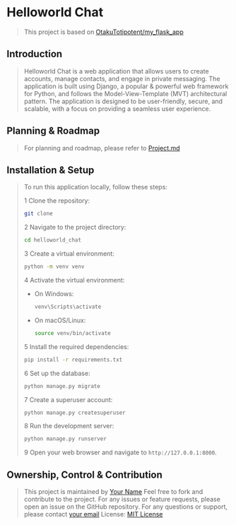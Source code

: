 # Helloworld Chat

> This project is based on [OtakuTotipotent/my_flask_app](https://github.com/OtakuTotipotent/my_flask_app)

## Introduction
>
> Helloworld Chat is a web application that allows users to create accounts, manage contacts, and engage in private messaging. The application is built using Django, a popular & powerful web framework for Python, and follows the Model-View-Template (MVT) architectural pattern.
> The application is designed to be user-friendly, secure, and scalable, with a focus on providing a seamless user experience.

## Planning & Roadmap
>
> For planning and roadmap, please refer to [Project.md](Project.md)
>

## Installation & Setup
>
> To run this application locally, follow these steps:
>
> 1 Clone the repository:
>
> ```bash
> git clone
> ```
>
> 2 Navigate to the project directory:
>
> ```bash
> cd helloworld_chat
> ```
>
> 3 Create a virtual environment:
>
> ```bash
> python -m venv venv
> ```
>
> 4 Activate the virtual environment:
>
> - On Windows:
>
>   ```bash
>   venv\Scripts\activate
>   ```
>
> - On macOS/Linux:
>
>   ```bash
>   source venv/bin/activate
>   ```
>
> 5 Install the required dependencies:
>
> ```bash
> pip install -r requirements.txt
> ```
>
> 6 Set up the database:
>
> ```bash
> python manage.py migrate
> ```
>
> 7 Create a superuser account:
>
> ```bash
> python manage.py createsuperuser
> ```
>
> 8 Run the development server:
>
> ```bash
> python manage.py runserver
> ```
>
> 9 Open your web browser and navigate to `http://127.0.0.1:8000`.

## Ownership, Control & Contribution
>
> This project is maintained by [Your Name](https://github.com/yourusername)
> Feel free to fork and contribute to the project.
> For any issues or feature requests, please open an issue on the GitHub repository.
> For any questions or support, please contact [your email](mailto:otakutotipotent@gmail.com)
> License: [MIT License](LICENSE)
